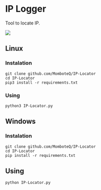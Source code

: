 # IP Logger

Tool to locate IP.

![](https://i.imgur.com/k2GPpGK.png)

## Linux
### Instalation
```
git clone github.com/MomboteQ/IP-Locator
cd IP-Locator
pip3 install -r requirements.txt
```

### Using
```
python3 IP-Locator.py
```

## Windows
### Instalation
```
git clone github.com/MomboteQ/IP-Locator
cd IP-Locator
pip install -r requirements.txt
```

## Using
```
python IP-Locator.py
```
